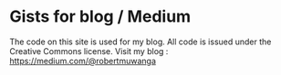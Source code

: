 # Gists for blog / Medium
The code on this site is used for my blog. All code is issued under the Creative Commons license. 
Visit my blog : https://medium.com/@robertmuwanga
